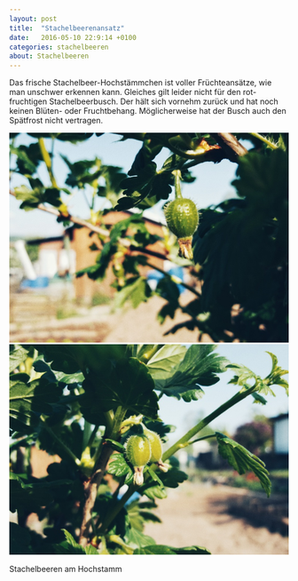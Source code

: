 ```yaml
---
layout: post
title:  "Stachelbeerenansatz"
date:   2016-05-10 22:9:14 +0100
categories: stachelbeeren
about: Stachelbeeren
---
```


Das frische Stachelbeer-Hochstämmchen ist voller Früchteansätze, wie man unschwer erkennen kann. Gleiches gilt leider nicht für den rot-fruchtigen Stachelbeerbusch. Der hält sich vornehm zurück und hat noch keinen Blüten- oder Fruchtbehang. Möglicherweise hat der Busch auch den Spätfrost nicht vertragen.

<div class="post-image">
    <img src="img/stachelbeere_01.jpeg" alt="Stachelbeeren" />
</div>
<div class="post-image">
    <img src="img/stachelbeere_02.jpeg" alt="Stachelbeeren" />
    <p class="post-image-caption">Stachelbeeren am Hochstamm</p>
</div>
